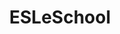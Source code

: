 ---
title: ESLeSchool
slug: https://www.esleschool.com/
excerpt: Free English Online Exercises and Activities for all levels
tags: [english]
---